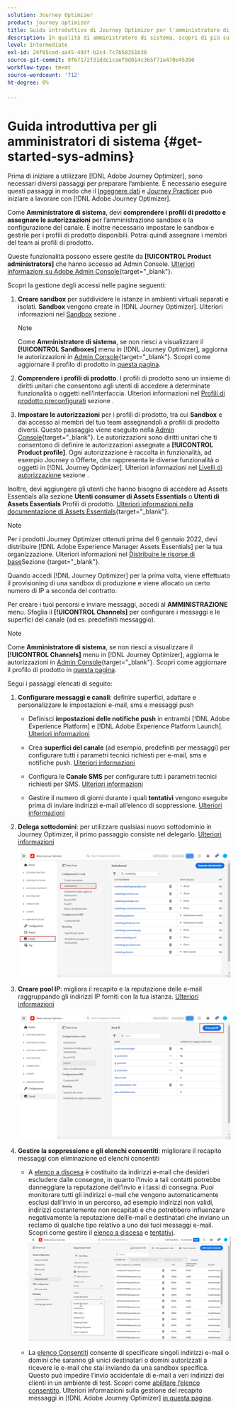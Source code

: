 ```yaml
---
solution: Journey Optimizer
product: journey optimizer
title: Guida introduttiva di Journey Optimizer per l'amministratore di sistema
description: In qualità di amministratore di sistema, scopri di più su come lavorare con Journey Optimizer
level: Intermediate
exl-id: 24f85ced-aa45-493f-b2c4-7c7b58351b38
source-git-commit: 9f67172f31ddc1caef9d014c365f71e470e45390
workflow-type: tm+mt
source-wordcount: '712'
ht-degree: 0%

---
```


# Guida introduttiva per gli amministratori di sistema {#get-started-sys-admins}

Prima di iniziare a utilizzare [!DNL Adobe Journey Optimizer], sono necessari diversi passaggi per preparare l’ambiente.  È necessario eseguire questi passaggi in modo che il [Ingegnere dati](data-engineer.md) e [Journey Practicer](marketer.md) può iniziare a lavorare con [!DNL Adobe Journey Optimizer].


Come **Amministratore di sistema**, devi **comprendere i profili di prodotto e assegnare le autorizzazioni** per l’amministrazione sandbox e la configurazione del canale. È inoltre necessario impostare le sandbox e gestirle per i profili di prodotto disponibili. Potrai quindi assegnare i membri del team ai profili di prodotto.

Queste funzionalità possono essere gestite da **[!UICONTROL Product administrators]** che hanno accesso ad Admin Console. [Ulteriori informazioni su Adobe Admin Console](https://helpx.adobe.com/enterprise/admin-guide.html){target=&quot;_blank&quot;}.

Scopri la gestione degli accessi nelle pagine seguenti:

1. **Creare sandbox** per suddividere le istanze in ambienti virtuali separati e isolati. **Sandbox** vengono create in [!DNL Journey Optimizer]. Ulteriori informazioni nel [Sandbox](../../administration/sandboxes.md) sezione .

   >[!NOTE]
   >Come **Amministratore di sistema**, se non riesci a visualizzare il **[!UICONTROL Sandboxes]** menu in [!DNL Journey Optimizer], aggiorna le autorizzazioni in [Admin Console](https://adminconsole.adobe.com/){target=&quot;_blank&quot;}. Scopri come aggiornare il profilo di prodotto in [questa pagina](../../administration/permissions.md#edit-product-profile).

1. **Comprendere i profili di prodotto**. I profili di prodotto sono un insieme di diritti unitari che consentono agli utenti di accedere a determinate funzionalità o oggetti nell’interfaccia. Ulteriori informazioni nel [Profili di prodotto preconfigurati](../../administration/ootb-product-profiles.md) sezione .

1. **Impostare le autorizzazioni** per i profili di prodotto, tra cui **Sandbox** e dai accesso ai membri del tuo team assegnandoli a profili di prodotto diversi. Questo passaggio viene eseguito nella [Admin Console](https://adminconsole.adobe.com/){target=&quot;_blank&quot;}. Le autorizzazioni sono diritti unitari che ti consentono di definire le autorizzazioni assegnate a **[!UICONTROL Product profile]**. Ogni autorizzazione è raccolta in funzionalità, ad esempio Journey o Offerte, che rappresenta le diverse funzionalità o oggetti in [!DNL Journey Optimizer]. Ulteriori informazioni nel [Livelli di autorizzazione](../../administration/high-low-permissions.md) sezione .

Inoltre, devi aggiungere gli utenti che hanno bisogno di accedere ad Assets Essentials alla sezione **Utenti consumer di Assets Essentials** o **Utenti di Assets Essentials** Profili di prodotto. [Ulteriori informazioni nella documentazione di Assets Essentials](https://experienceleague.adobe.com/docs/experience-manager-assets-essentials/help/deploy-administer.html){target=&quot;_blank&quot;}.

>[!NOTE]
>Per i prodotti Journey Optimizer ottenuti prima del 6 gennaio 2022, devi distribuire [!DNL Adobe Experience Manager Assets Essentials] per la tua organizzazione. Ulteriori informazioni nel [Distribuire le risorse di base](https://experienceleague.adobe.com/docs/experience-manager-assets-essentials/help/deploy-administer.html)Sezione {target=&quot;_blank&quot;}.

Quando accedi [!DNL Journey Optimizer] per la prima volta, viene effettuato il provisioning di una sandbox di produzione e viene allocato un certo numero di IP a seconda del contratto.

Per creare i tuoi percorsi e inviare messaggi, accedi al **AMMINISTRAZIONE** menu. Sfoglia il **[!UICONTROL Channels]** per configurare i messaggi e le superfici del canale (ad es. predefiniti messaggio).

>[!NOTE]
>Come **Amministratore di sistema**, se non riesci a visualizzare il **[!UICONTROL Channels]** menu in [!DNL Journey Optimizer], aggiorna le autorizzazioni in [Admin Console](https://adminconsole.adobe.com/){target=&quot;_blank&quot;}. Scopri come aggiornare il profilo di prodotto in [questa pagina](../../administration/permissions.md#edit-product-profile).

Segui i passaggi elencati di seguito:

1. **Configurare messaggi e canali**: definire superfici, adattare e personalizzare le impostazioni e-mail, sms e messaggi push

   * Definisci **impostazioni delle notifiche push** in entrambi [!DNL Adobe Experience Platform] e [!DNL Adobe Experience Platform Launch]. [Ulteriori informazioni](../../push/push-gs.md)

   * Crea **superfici del canale** (ad esempio, predefiniti per messaggi) per configurare tutti i parametri tecnici richiesti per e-mail, sms e notifiche push. [Ulteriori informazioni](../../configuration/channel-surfaces.md)

   * Configura le **Canale SMS** per configurare tutti i parametri tecnici richiesti per SMS. [Ulteriori informazioni](../../sms/sms-configuration.md)

   * Gestire il numero di giorni durante i quali **tentativi** vengono eseguite prima di inviare indirizzi e-mail all’elenco di soppressione. [Ulteriori informazioni](../../configuration/manage-suppression-list.md)

1. **Delega sottodomini**: per utilizzare qualsiasi nuovo sottodominio in Journey Optimizer, il primo passaggio consiste nel delegarlo. [Ulteriori informazioni](../../configuration/about-subdomain-delegation.md)

   ![](../assets/subdomain.png)

1. **Creare pool IP**: migliora il recapito e la reputazione delle e-mail raggruppando gli indirizzi IP forniti con la tua istanza. [Ulteriori informazioni](../../configuration/ip-pools.md)

   ![](../assets/ip-pool.png)

1. **Gestire la soppressione e gli elenchi consentiti**: migliorare il recapito messaggi con eliminazione ed elenchi consentiti

   * A [elenco a discesa](../../reports/suppression-list.md) è costituito da indirizzi e-mail che desideri escludere dalle consegne, in quanto l’invio a tali contatti potrebbe danneggiare la reputazione dell’invio e i tassi di consegna. Puoi monitorare tutti gli indirizzi e-mail che vengono automaticamente esclusi dall’invio in un percorso, ad esempio indirizzi non validi, indirizzi costantemente non recapitati e che potrebbero influenzare negativamente la reputazione dell’e-mail e destinatari che inviano un reclamo di qualche tipo relativo a uno dei tuoi messaggi e-mail. Scopri come gestire il [elenco a discesa](../../configuration/manage-suppression-list.md) e [tentativi](../../configuration/retries.md).
   ![](../assets/suppression-list-filtering-example.png)

   * La [elenco Consentiti](../../configuration/allow-list.md) consente di specificare singoli indirizzi e-mail o domini che saranno gli unici destinatari o domini autorizzati a ricevere le e-mail che stai inviando da una sandbox specifica. Questo può impedire l’invio accidentale di e-mail a veri indirizzi dei clienti in un ambiente di test. Scopri come [abilitare l’elenco consentito](../../configuration/allow-list.md).
   Ulteriori informazioni sulla gestione del recapito messaggi in [!DNL Adobe Journey Optimizer] [in questa pagina](../../reports/deliverability.md).
